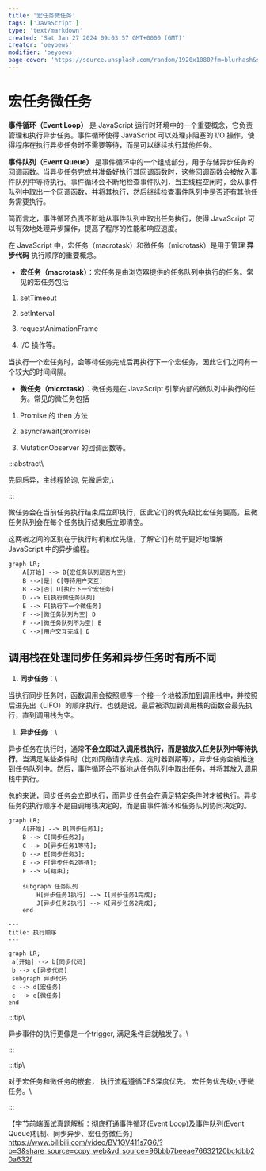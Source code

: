 ```yaml
---
title: '宏任务微任务'
tags: ['JavaScript']
type: 'text/markdown'
created: 'Sat Jan 27 2024 09:03:57 GMT+0000 (GMT)'
creator: 'oeyoews'
modifier: 'oeyoews'
page-cover: 'https://source.unsplash.com/random/1920x1080?fm=blurhash&sea'
---
```


# 宏任务微任务

**事件循环（Event Loop）** 是 JavaScript 运行时环境中的一个重要概念，它负责管理和执行异步任务。事件循环使得 JavaScript 可以处理非阻塞的 I/O 操作，使得程序在执行异步任务时不需要等待，而是可以继续执行其他任务。

**事件队列（Event Queue）** 是事件循环中的一个组成部分，用于存储异步任务的回调函数。当异步任务完成并准备好执行其回调函数时，这些回调函数会被放入事件队列中等待执行。事件循环会不断地检查事件队列，当主线程空闲时，会从事件队列中取出一个回调函数，并将其执行，然后继续检查事件队列中是否还有其他任务需要执行。

简而言之，事件循环负责不断地从事件队列中取出任务执行，使得 JavaScript 可以有效地处理异步操作，提高了程序的性能和响应速度。

在 JavaScript 中，宏任务（macrotask）和微任务（microtask）是用于管理 **异步代码** 执行顺序的重要概念。

* **宏任务（macrotask）**：宏任务是由浏览器提供的任务队列中执行的任务。常见的宏任务包括

1. setTimeout

1. setInterval

1. requestAnimationFrame

1. I/O 操作等。

当执行一个宏任务时，会等待任务完成后再执行下一个宏任务，因此它们之间有一个较大的时间间隔。

* **微任务（microtask）**：微任务是在 JavaScript 引擎内部的微队列中执行的任务。常见的微任务包括

1. Promise 的 then 方法

1. async/await(promise)

1. MutationObserver 的回调函数等。

:::abstract\

先同后异，主线程轮询, 先微后宏,\

:::

微任务会在当前任务执行结束后立即执行，因此它们的优先级比宏任务要高，且微任务队列会在每个任务执行结束后立即清空。

这两者之间的区别在于执行时机和优先级，了解它们有助于更好地理解 JavaScript 中的异步编程。

```
graph LR;
    A[开始] --> B{宏任务队列是否为空}
    B -->|是| C[等待用户交互]
    B -->|否| D[执行下一个宏任务]
    D --> E[执行微任务队列]
    E --> F[执行下一个微任务]
    F -->|微任务队列为空| D
    F -->|微任务队列不为空| E
    C -->|用户交互完成| D
```

## 调用栈在处理同步任务和异步任务时有所不同

1. **同步任务**：\

当执行同步任务时，函数调用会按照顺序一个接一个地被添加到调用栈中，并按照后进先出（LIFO）的顺序执行。也就是说，最后被添加到调用栈的函数会最先执行，直到调用栈为空。

1. **异步任务**：\

异步任务在执行时，通常**不会立即进入调用栈执行，而是被放入任务队列中等待执行**。当满足某些条件时（比如网络请求完成、定时器到期等），异步任务会被推送到任务队列中。然后，事件循环会不断地从任务队列中取出任务，并将其放入调用栈中执行。

总的来说，同步任务会立即执行，而异步任务会在满足特定条件时才被执行。异步任务的执行顺序不是由调用栈决定的，而是由事件循环和任务队列协同决定的。

```
graph LR;
    A[开始] --> B[同步任务1];
    B --> C[同步任务2];
    C --> D[异步任务1等待];
    D --> E[同步任务3];
    E --> F[异步任务2等待];
    F --> G[结束];

    subgraph 任务队列
        H[异步任务1执行] --> I[异步任务1完成];
        J[异步任务2执行] --> K[异步任务2完成];
    end
```

```
---
title: 执行顺序
---

graph LR;
 a[开始] --> b[同步代码] 
 b --> c[异步代码]
 subgraph 异步代码
 c --> d[宏任务]
 c --> e[微任务]
end
```

:::tip\

异步事件的执行更像是一个trigger, 满足条件后就触发了。\

:::

:::tip\

对于宏任务和微任务的嵌套， 执行流程遵循DFS深度优先。 宏任务优先级小于微任务。\

:::

【字节前端面试真题解析：彻底打通事件循环(Event Loop)及事件队列(Event Queue)机制、同步异步、宏任务微任务】 <https://www.bilibili.com/video/BV1GV411s7G6/?p=3&share_source=copy_web&vd_source=96bbb7beeae76632120bcfdbb20a632f>
